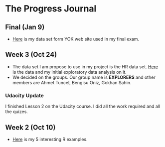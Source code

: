 # The Progress Journal
## Final (Jan 9)

+ [Here](files/Anadata.Rdata) is my data set form YOK web site used in my final exam.

## Week 3 (Oct 24)

+ The data set I am propose to use in my project is the HR data set. [Here](files/homework_2.html) is the data and my initial exploratory data analysis on it.
+ We decided on the groups. Our group name is **EXPLORERS** and other members are Ahmet Tuncel, Bengisu Oniz, Gokhan Sahin.

### Udacity Update 
I finished Lesson 2 on the Udacity course. I did all the work required and all the quizes. 

## Week 2 (Oct 10)

+ [Here](files/interesting_examples.html) is my 5 interesting R examples.
